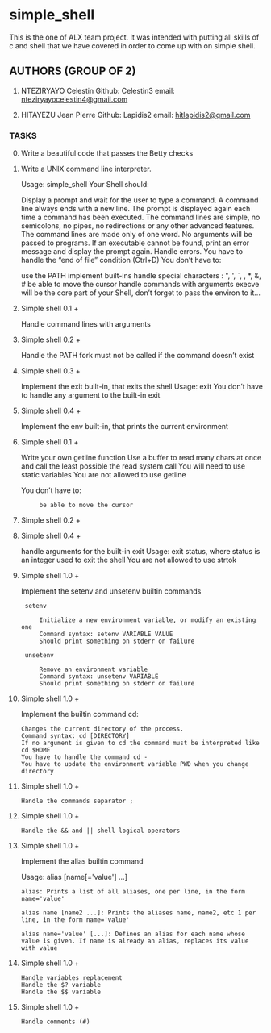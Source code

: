 # simple_shell

This is the one of ALX team project. It was intended with putting all skills of c and shell that we have covered in order to come up with on simple shell.

## AUTHORS (GROUP OF 2)

1. NTEZIRYAYO Celestin
        Github: Celestin3
        email: nteziryayocelestin4@gmail.com

2. HITAYEZU Jean Pierre
        Github: Lapidis2
        email: hitlapidis2@gmail.com

### TASKS

0. Write a beautiful code that passes the Betty checks

1. Write a UNIX command line interpreter.

    Usage: simple_shell
    Your Shell should:

    Display a prompt and wait for the user to type a command. A command line always ends with a new line.
    The prompt is displayed again each time a command has been executed.
    The command lines are simple, no semicolons, no pipes, no redirections or any other advanced features.
    The command lines are made only of one word. No arguments will be passed to programs.
    If an executable cannot be found, print an error message and display the prompt again.
    Handle errors.
    You have to handle the “end of file” condition (Ctrl+D)
    You don’t have to:

    use the PATH
    implement built-ins
    handle special characters : ", ', `, \, *, &, #
    be able to move the cursor
    handle commands with arguments
    execve will be the core part of your Shell, don’t forget to pass the environ to it…

2. Simple shell 0.1 +

    Handle command lines with arguments

3. Simple shell 0.2 +

    Handle the PATH
    fork must not be called if the command doesn’t exist

4. Simple shell 0.3 +

    Implement the exit built-in, that exits the shell
    Usage: exit
    You don’t have to handle any argument to the built-in exit

5. Simple shell 0.4 +

    Implement the env built-in, that prints the current environment

6. Simple shell 0.1 +

    Write your own getline function
            Use a buffer to read many chars at once and call the least possible the read system call
            You will need to use static variables
            You are not allowed to use getline

    You don’t have to:

            be able to move the cursor

7. Simple shell 0.2 +

8. Simple shell 0.4 +

    handle arguments for the built-in exit
    Usage: exit status, where status is an integer used to exit the shell
            You are not allowed to use strtok

9. Simple shell 1.0 +

    Implement the setenv and unsetenv builtin commands

        setenv

            Initialize a new environment variable, or modify an existing one
            Command syntax: setenv VARIABLE VALUE
            Should print something on stderr on failure

        unsetenv

            Remove an environment variable
            Command syntax: unsetenv VARIABLE
            Should print something on stderr on failure

10. Simple shell 1.0 +

    Implement the builtin command cd:

        Changes the current directory of the process.
        Command syntax: cd [DIRECTORY]
        If no argument is given to cd the command must be interpreted like cd $HOME
        You have to handle the command cd -
        You have to update the environment variable PWD when you change directory

11. Simple shell 1.0 +

        Handle the commands separator ;

12. Simple shell 1.0 +

        Handle the && and || shell logical operators

13. Simple shell 1.0 +

    Implement the alias builtin command

    Usage: alias [name[='value'] ...]

        alias: Prints a list of all aliases, one per line, in the form name='value'

        alias name [name2 ...]: Prints the aliases name, name2, etc 1 per line, in the form name='value'

        alias name='value' [...]: Defines an alias for each name whose value is given. If name is already an alias, replaces its value with value

14. Simple shell 1.0 +

        Handle variables replacement
        Handle the $? variable
        Handle the $$ variable

15. Simple shell 1.0 +

        Handle comments (#)
